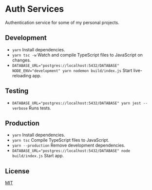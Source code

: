 # Auth Services

Authentication service for some of my personal projects.

## Development

- `yarn` Install dependencies.
- `yarn tsc -w` Watch and compile TypeScript files to JavaScript on changes.
- `DATABASE_URL="postgres://localhost:5432/DATABASE" NODE_ENV="development" yarn nodemon build/index.js` Start live-reloading app.

## Testing

- `DATABASE_URL="postgres://localhost:5432/DATABASE" yarn jest --verbose` Runs tests.

## Production

- `yarn` Install dependencies.
- `yarn tsc` Compile TypeScript files to JavaScript.
- `yarn --production` Remove development dependencies.
- `DATABASE_URL="postgres://localhost:5432/DATABASE" node build/index.js` Start app.

## License

[MIT](./LICENSE)
